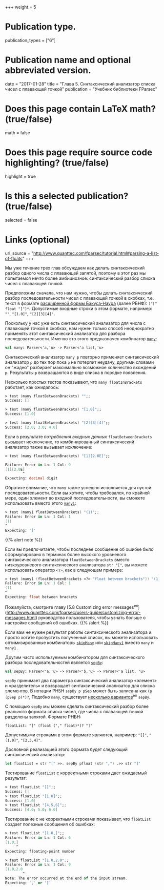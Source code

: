 +++
weight = 5

# Publication type.
publication_types = ["6"]

# Publication name and optional abbreviated version.
date = "2017-01-28"
title = "Глава 5. Синтаксический анализатор списка чисел с плавающей точкой"
publication = "Учебник библиотеки FParsec"

# Does this page contain LaTeX math? (true/false)
math = false

# Does this page require source code highlighting? (true/false)
highlight = true

# Is this a selected publication? (true/false)
selected = false

# Links (optional)
url_source = "http://www.quanttec.com/fparsec/tutorial.html#parsing-a-list-of-floats"
+++

Мы уже течение трех глав обсуждаем как делать синтаксический разбор одного числа с плавающей запятой, поэтому в этот раз мы попытаемся нечто более амбициозное: синтаксический разбор списка чисел с плавающей точкой.

Предположим сначала, что нам нужно, чтобы делать синтаксический разбор последовательности чисел с плавающей точкой в скобках, т.е. текст в формате [расширенной формы Бэкуса-Наура](https://ru.wikipedia.org/wiki/Расширенная_форма_Бэкуса_—_Наура) (далее РБНФ): `("[" float "]")*`. Допустимые входные строки в этом формате, например: `""`, `"[1.0]"`, `"[2][3][4]"`.

Поскольку у нас уже есть синтаксический анализатор для числа с плавающей точкой в скобках, нам нужен только способ неоднократно применять этот синтаксический анализатор для разбора последовательности. Именно это этого предназначен комбинатор [`many`](http://www.quanttec.com/fparsec/reference/primitives.html#members.many):
```fsharp
val many: Parser<'a,'u> -> Parser<'a list,'u>
```

Синтаксический анализатор `many p` повторно применяет синтаксический анализатор `p` до тех пор пока `p` не потерпит неудачу, другими словами он "жадно" разбирает максимально возможное количество вхождений `p`. Результаты `p` возвращаются в виде списка в порядке появления.

Несколько простых тестов показывают, что `many floatInBrackets` работает, как ожидалось:
```fsharp
> test (many floatBetweenBrackets) "";;
Success: []

> test (many floatBetweenBrackets) "[1.0]";;
Success: [1.0]

> test (many floatBetweenBrackets) "[2][3][4]";;
Success: [2.0; 3.0; 4.0]
```

Если в результате *потребления входных данных* `floatBetweenBrackets` вызывает исключение, то комбинированный синтаксический анализатор также вызывает исключение:

```fsharp
> test (many floatBetweenBrackets) "[1][2.0E]";;

Failure: Error in Ln: 1 Col: 9
[1][2.0E]
        ^
Expecting: decimal digit
```

Обратите внимание, что `many` также успешно исполняется для пустой последовательности. Если вы хотите, чтобы требовался, по крайней мере, один элемент во входной последовательности, вы сможете использовать вместо этого [`many1`](http://www.quanttec.com/fparsec/reference/primitives.html#members.many1):
```fsharp
> test (many1 floatBetweenBrackets) "(1)";;
Failure: Error in Ln: 1 Col: 1
(1)
^
Expecting: '['
```

{{% alert note %}}

Если вы предпочитаете, чтобы последнее сообщение об ошибке было сформулировано в терминах более высокого уровневого синтаксического анализатора `floatBetweenBrackets` вместо низкоуровневого синтаксического анализатора `str "["`, вы можете использовать оператор `<?>`, как в следующем примере:
```fsharp
> test (many1 (floatBetweenBrackets <?> "float between brackets")) "(1)";;
Failure: Error in Ln: 1 Col: 1
(1)
^
Expecting: float between brackets
```

Пожалуйста, смотрите главу [5.8 Customizing error messages<sup>en</sup>] (http://www.quanttec.com/fparsec/users-guide/customizing-error-messages.html) руководства пользователя, чтобы узнать больше о настройке сообщений об ошибках.
{{% /alert %}}

Если вам не нужен результат работы синтаксического анализатора и просто хотите пропустить полученный список, вы можете использовать оптимизированные комбинаторы [`skipMany`](http://www.quanttec.com/fparsec/reference/primitives.html#members.skipMany) или [`skipMany1`](http://www.quanttec.com/fparsec/reference/primitives.html#members.skipMany1) вместо `many` и `many1` .

Другим часто используемым комбинатором для синтаксического разбора последовательностей является [`sepBy`](http://www.quanttec.com/fparsec/reference/primitives.html#members.sepBy):

```fsharp
val sepBy: Parser<'a,'u> -> Parser<'b,'u> -> Parser<'a list, 'u>
```

`sepBy` принимает два параметра синтаксический анализатор «элемент» и «разделитель» и возвращает синтаксический анализатор для списка элементов. В нотации РНБН `sepBy p pSep` может быть записана как `(p (pSep p)*)?`, Подобно `many`, существует [несколько вариантов](http://www.quanttec.com/fparsec/reference/primitives.html#interface.sepBy-parsers)<sup>en</sup> `sepBy`.

С помощью `sepBy` мы можем сделать синтаксический разбор более реального формата списка чисел, где числа с плавающей точкой разделены запятой. Формате РНБН:

```EBNF
floatList: "[" (float ("," float)*)? "]"
```

Допустимыми строками в этом формате являются, например: `"[]"`, `"[1.0]"`, `"[2,3,4]"`.

Дословной реализацией этого формата будет следующий синтаксический анализатор:

```fsharp
let floatList = str "[" >>. sepBy pfloat (str ",") .>> str "]"
```

Тестирование `floatList` с корректными строками дает ожидаемый результат:
```fsharp
> test floatList "[]";;
Success: []
> test floatList "[1.0]";;
Success: [1.0]
> test floatList "[4,5,6]";;
Success: [4.0; 5.0; 6.0]
```

Тестирование с не корректными строками показывает, что `floatList` создает полезные сообщения об ошибках:
```fsharp
> test floatList "[1.0,]";;
Failure: Error in Ln: 1 Col: 6
[1.0,]
     ^
Expecting: floating-point number

> test floatList "[1.0,2.0";;
Failure: Error in Ln: 1 Col: 9
[1.0,2.0
        ^
Note: The error occurred at the end of the input stream.
Expecting: ',' or ']'
```